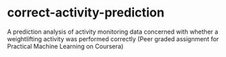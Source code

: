 # correct-activity-prediction
A prediction analysis of activity monitoring data concerned with whether a weightlifting activity was performed correctly (Peer graded assignment for Practical Machine Learning on Coursera)
